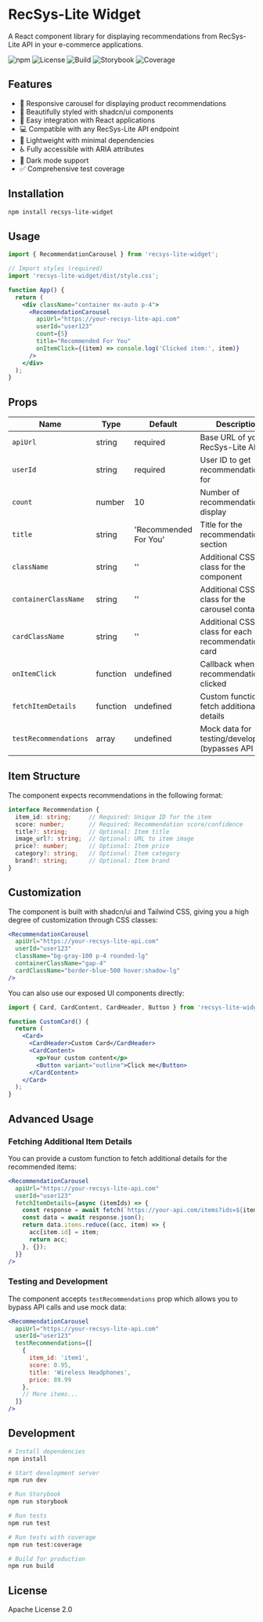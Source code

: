 # RecSys-Lite Widget

A React component library for displaying recommendations from RecSys-Lite API in your e-commerce applications.

![npm](https://img.shields.io/npm/v/recsys-lite-widget)
![License](https://img.shields.io/badge/license-Apache%202.0-blue)
![Build](https://img.shields.io/badge/build-passing-brightgreen)
![Storybook](https://img.shields.io/badge/storybook-deployed-ff4785)
![Coverage](https://img.shields.io/badge/coverage-70%25-yellow)

## Features

- 🔄 Responsive carousel for displaying product recommendations
- 🎨 Beautifully styled with shadcn/ui components
- 🧩 Easy integration with React applications 
- 💻 Compatible with any RecSys-Lite API endpoint
- 📏 Lightweight with minimal dependencies
- ♿ Fully accessible with ARIA attributes
- 🌙 Dark mode support
- ✅ Comprehensive test coverage

## Installation

```bash
npm install recsys-lite-widget
```

## Usage

```jsx
import { RecommendationCarousel } from 'recsys-lite-widget';

// Import styles (required)
import 'recsys-lite-widget/dist/style.css';

function App() {
  return (
    <div className="container mx-auto p-4">
      <RecommendationCarousel 
        apiUrl="https://your-recsys-lite-api.com"
        userId="user123"
        count={5}
        title="Recommended For You"
        onItemClick={(item) => console.log('Clicked item:', item)}
      />
    </div>
  );
}
```

## Props

| Name | Type | Default | Description |
|------|------|---------|-------------|
| `apiUrl` | string | required | Base URL of your RecSys-Lite API |
| `userId` | string | required | User ID to get recommendations for |
| `count` | number | 10 | Number of recommendations to display |
| `title` | string | 'Recommended For You' | Title for the recommendations section |
| `className` | string | '' | Additional CSS class for the component |
| `containerClassName` | string | '' | Additional CSS class for the carousel container |
| `cardClassName` | string | '' | Additional CSS class for each recommendation card |
| `onItemClick` | function | undefined | Callback when a recommendation is clicked |
| `fetchItemDetails` | function | undefined | Custom function to fetch additional item details |
| `testRecommendations` | array | undefined | Mock data for testing/development (bypasses API call) |

## Item Structure

The component expects recommendations in the following format:

```typescript
interface Recommendation {
  item_id: string;     // Required: Unique ID for the item
  score: number;       // Required: Recommendation score/confidence
  title?: string;      // Optional: Item title
  image_url?: string;  // Optional: URL to item image
  price?: number;      // Optional: Item price
  category?: string;   // Optional: Item category
  brand?: string;      // Optional: Item brand
}
```

## Customization

The component is built with shadcn/ui and Tailwind CSS, giving you a high degree of customization through CSS classes:

```jsx
<RecommendationCarousel 
  apiUrl="https://your-recsys-lite-api.com"
  userId="user123"
  className="bg-gray-100 p-4 rounded-lg"
  containerClassName="gap-4"
  cardClassName="border-blue-500 hover:shadow-lg"
/>
```

You can also use our exposed UI components directly:

```jsx
import { Card, CardContent, CardHeader, Button } from 'recsys-lite-widget';

function CustomCard() {
  return (
    <Card>
      <CardHeader>Custom Card</CardHeader>
      <CardContent>
        <p>Your custom content</p>
        <Button variant="outline">Click me</Button>
      </CardContent>
    </Card>
  );
}
```

## Advanced Usage

### Fetching Additional Item Details

You can provide a custom function to fetch additional details for the recommended items:

```jsx
<RecommendationCarousel 
  apiUrl="https://your-recsys-lite-api.com"
  userId="user123"
  fetchItemDetails={async (itemIds) => {
    const response = await fetch(`https://your-api.com/items?ids=${itemIds.join(',')}`);
    const data = await response.json();
    return data.items.reduce((acc, item) => {
      acc[item.id] = item;
      return acc;
    }, {});
  }}
/>
```

### Testing and Development

The component accepts `testRecommendations` prop which allows you to bypass API calls and use mock data:

```jsx
<RecommendationCarousel 
  apiUrl="https://your-recsys-lite-api.com"
  userId="user123"
  testRecommendations={[
    {
      item_id: 'item1',
      score: 0.95,
      title: 'Wireless Headphones',
      price: 89.99
    },
    // More items...
  ]}
/>
```

## Development

```bash
# Install dependencies
npm install

# Start development server
npm run dev

# Run Storybook
npm run storybook

# Run tests
npm run test

# Run tests with coverage
npm run test:coverage

# Build for production
npm run build
```

## License

Apache License 2.0